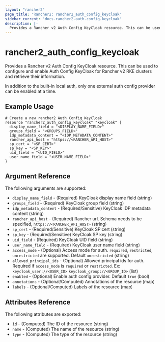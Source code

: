```yaml
---
layout: "rancher2"
page_title: "Rancher2: rancher2_auth_config_keycloak"
sidebar_current: "docs-rancher2-auth-config-keycloak"
description: |-
  Provides a Rancher v2 Auth Config KeyCloak resource. This can be used to configure and enable Auth Config KeyCloak for Rancher v2 RKE clusters and retrieve their information.
---
```


# rancher2\_auth\_config\_keycloak

Provides a Rancher v2 Auth Config KeyCloak resource. This can be used to configure and enable Auth Config KeyCloak for Rancher v2 RKE clusters and retrieve their information.

In addition to the built-in local auth, only one external auth config provider can be enabled at a time.

## Example Usage

```hcl
# Create a new rancher2 Auth Config KeyCloak
resource "rancher2_auth_config_keycloak" "keycloak" {
  display_name_field = "<DISPLAY_NAME_FIELD>"
  groups_field = "<GROUPS_FIELD>"
  idp_metadata_content = "<IDP_METADATA_CONTENT>"
  rancher_api_host = "https://<RANCHER_API_HOST>"
  sp_cert = "<SP_CERT>"
  sp_key = "<SP_KEY>"
  uid_field = "<UID_FIELD>"
  user_name_field = "<USER_NAME_FIELD>"
}
```

## Argument Reference

The following arguments are supported:

* `display_name_field` - (Required) KeyCloak display name field (string)
* `groups_field` - (Required) KeyCloak group field (string)
* `idp_metadata_content` - (Required/Sensitive) KeyCloak IDP metadata content (string)
* `rancher_api_host` - (Required) Rancher url. Schema needs to be specified, `https://<RANCHER_API_HOST>` (string)
* `sp_cert` - (Required/Sensitive) KeyCloak SP cert (string)
* `sp_key` - (Required/Sensitive) KeyCloak SP key (string)
* `uid_field` - (Required) KeyCloak UID field (string)
* `user_name_field` - (Required) KeyCloak user name field (string)
* `access_mode` - (Optional) Access mode for auth. `required`, `restricted`, `unrestricted` are supported. Default `unrestricted` (string)
* `allowed_principal_ids` - (Optional) Allowed principal ids for auth. Required if `access_mode` is `required` or `restricted`. Ex: `keycloak_user://<USER_ID>`  `keycloak_group://<GROUP_ID>` (list)
* `enabled` - (Optional) Enable auth config provider. Default `true` (bool)
* `annotations` - (Optional/Computed) Annotations of the resource (map)
* `labels` - (Optional/Computed) Labels of the resource (map)

## Attributes Reference

The following attributes are exported:

* `id` - (Computed) The ID of the resource (string)
* `name` - (Computed) The name of the resource (string)
* `type` - (Computed) The type of the resource (string)
